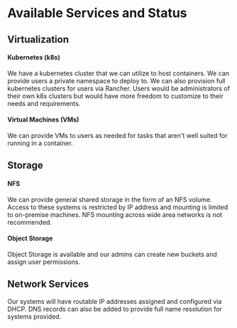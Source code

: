 # Available Services and Status

## Virtualization
#### Kubernetes (k8s)
We have a kubernetes cluster that we can utilize to host containers. We can provide users a private namespace to deploy to. We can also provision full kubernetes clusters for users via Rancher. Users would be administrators of their own k8s clusters but would have more freedom to customize to their needs and requirements.  

#### Virtual Machines (VMs)
We can provide VMs to users as needed for tasks that aren't well suited for running in a container. 

## Storage
#### NFS
We can provide general shared storage in the form of an NFS volume. Access to these systems is restricted by IP address and mounting is limited to on-premise machines. NFS mounting across wide area networks is not recommended.  

#### Object Storage
Object Storage is available and our admins can create new buckets and assign user permissions. 

## Network Services
Our systems will have routable IP addresses assigned and configured via DHCP. DNS records can also be added to provide full name resolution for systems provided. 